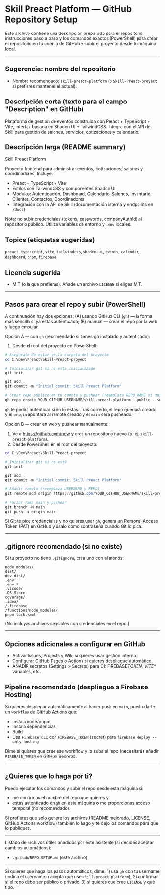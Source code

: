 # Skill Preact Platform — GitHub Repository Setup

Este archivo contiene una descripción preparada para el repositorio, instrucciones paso a paso y los comandos exactos (PowerShell) para crear el repositorio en tu cuenta de GitHub y subir el proyecto desde tu máquina local.

---

## Sugerencia: nombre del repositorio

- Nombre recomendado: `skill-preact-platform` (o `Skill-Preact-proyect` si prefieres mantener el actual).

## Descripción corta (texto para el campo "Description" en GitHub)

Plataforma de gestión de eventos construida con Preact + TypeScript + Vite, interfaz basada en Shadcn UI + TailwindCSS. Integra con el API de Skill para gestión de salones, servicios, cotizaciones y calendario.

## Descripción larga (README summary)

Skill Preact Platform

Proyecto frontend para administrar eventos, cotizaciones, salones y coordinadores. Incluye:

- Preact + TypeScript + Vite
- Estilos con TailwindCSS y componentes Shadcn UI
- Módulos: Autenticación, Dashboard, Calendario, Salones, Inventario, Clientes, Contactos, Coordinadores
- Integración con la API de Skill (documentación interna y endpoints en `/docs`)

Nota: no subir credenciales (tokens, passwords, companyAuthId) al repositorio público. Utiliza variables de entorno y `.env` locales.

## Topics (etiquetas sugeridas)

`preact`, `typescript`, `vite`, `tailwindcss`, `shadcn-ui`, `events`, `calendar`, `dashboard`, `pnpm`, `firebase`

## Licencia sugerida

- MIT (o la que prefieras). Añade un archivo `LICENSE` si eliges MIT.

---

## Pasos para crear el repo y subir (PowerShell)

A continuación hay dos opciones: (A) usando GitHub CLI (`gh`) — la forma más sencilla si ya estás autenticado; (B) manual — crear el repo por la web y luego empujar.

Opción A — con `gh` (recomendado si tienes gh instalado y autenticado):

1. Desde el root del proyecto en PowerShell:

```powershell
# Asegúrate de estar en la carpeta del proyecto
cd C:\Dev\Preact\Skill-Preact-proyect

# Inicializar git si no está inicializado
git init

git add .
git commit -m "Initial commit: Skill Preact Platform"

# Crear repo público en tu cuenta y pushear (reemplaza REPO_NAME si quieres otro)
gh repo create YOUR_GITHUB_USERNAME/skill-preact-platform --public --source=. --remote=origin --push --description "Plataforma de gestión de eventos con Preact + Shadcn UI"
```

`gh` te pedirá autenticar si no lo estás. Tras correrlo, el repo quedará creado y el `origin` apuntará al remote creado y el `main` será pusheado.

Opción B — crear en web y pushear manualmente:

1. Ve a https://github.com/new y crea un repositorio nuevo (p. ej. `skill-preact-platform`).
2. Desde PowerShell en el root del proyecto:

```powershell
cd C:\Dev\Preact\Skill-Preact-proyect

# Inicializar git si no está
git init

git add .
git commit -m "Initial commit: Skill Preact Platform"

# Añadir remoto (reemplaza USERNAME y REPO)
git remote add origin https://github.com/YOUR_GITHUB_USERNAME/skill-preact-platform.git

# Forzar rama main y pushear
git branch -M main
git push -u origin main
```

Si Git te pide credenciales y no quieres usar `gh`, genera un Personal Access Token (PAT) en GitHub y úsalo como contraseña cuando Git lo pida.

---

## .gitignore recomendado (si no existe)

Si tu proyecto no tiene `.gitignore`, crea uno con al menos:

```
node_modules/
dist/
dev-dist/
.env
.env.*
.vscode/
.DS_Store
coverage/
.idea/
/.firebase
/functions/node_modules/
pnpm-lock.yaml
```

(No incluyas archivos sensibles con credenciales en el repo.)

---

## Opciones adicionales a configurar en GitHub

- Activar Issues, Projects y Wiki si quieres usar gestión interna.
- Configurar GitHub Pages o Actions si quieres despliegue automático.
- AÑADIR secretos (Settings > Secrets) para CI: FIREBASE*TOKEN, VITE*\* variables, etc.

## Pipeline recomendado (despliegue a Firebase Hosting)

Si quieres desplegar automáticamente al hacer push en `main`, puedo darte un `workflow` de GitHub Actions que:

- Instala node/pnpm
- Instala dependencias
- Build
- Usa `Firebase CLI` con `FIREBASE_TOKEN` (secret) para `firebase deploy --only hosting`

Dime si quieres que cree ese workflow y lo suba al repo (necesitarás añadir `FIREBASE_TOKEN` en GitHub Secrets).

---

## ¿Quieres que lo haga por ti?

Puedo ejecutar los comandos y subir el repo desde esta máquina si:

- me confirmas el nombre del repo que quieres y
- estás autenticado en `gh` en esta máquina **o** me proporcionas acceso temporal (no recomendado).

Si prefieres que solo genere los archivos (README mejorado, LICENSE, GitHub Actions workflow) también lo hago y te dejo los comandos para que lo publiques.

---

Listado de archivos útiles añadidos por este asistente (si decides aceptar cambios automáticos):

- `.github/REPO_SETUP.md` (este archivo)

---

Si quieres que haga los pasos automáticos, dime: 1) usa `gh` con tu username (indica el username o acepta que use `skill-preact-platform`), 2) confirmar si el repo debe ser público o privado, 3) si quieres que cree `LICENSE` y qué tipo.
